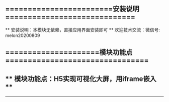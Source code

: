                  
========================安装说明=============================
-------------------------------------------------------------
** 安装说明：本模块无依赖，直接应用界面安装即可 ** 
欢迎技术交流：微信号: melon20200809



=====================模块功能点================================
-------------------------------------------------------------
**    模块功能点：H5实现可视化大屏，用iframe嵌入      **
-------------------------------------------------------------
-------------------------------------------------------------